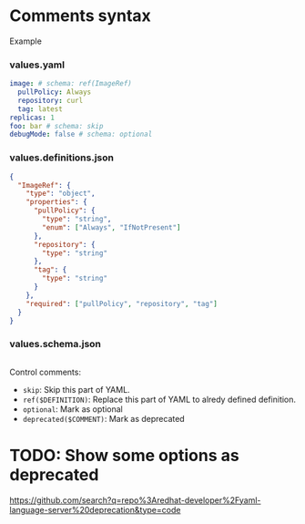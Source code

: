 # Comments syntax

Example
### values.yaml
```yaml
image: # schema: ref(ImageRef)
  pullPolicy: Always
  repository: curl
  tag: latest
replicas: 1
foo: bar # schema: skip
debugMode: false # schema: optional
```

### values.definitions.json
```json
{
  "ImageRef": {
    "type": "object",
    "properties": {
      "pullPolicy": {
        "type": "string",
        "enum": ["Always", "IfNotPresent"]
      },
      "repository": {
        "type": "string"
      },
      "tag": {
        "type": "string"
      }
    },
    "required": ["pullPolicy", "repository", "tag"]
  }
}
```

### values.schema.json
```json

```

Control comments:
* `skip`: Skip this part of YAML.
* `ref($DEFINITION)`: Replace this part of YAML to alredy defined definition.
* `optional`: Mark as optional
* `deprecated($COMMENT)`: Mark as deprecated

# TODO: Show some options as deprecated
https://github.com/search?q=repo%3Aredhat-developer%2Fyaml-language-server%20deprecation&type=code
